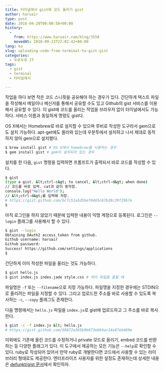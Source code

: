 ```yaml
---
title: 터미널에서 gist에 코드 올리기 gist
author: haruair
type: post
date: 2016-04-20T00:00:58+00:00
history:
  - 
    from: https://www.haruair.com/blog/3558
    movedAt: 2018-09-13T22:02:42+00:00
lang: ko
slug: uploading-code-from-terminal-to-gist-gist
categories:
  - 두루두루 IT
tags:
  - gist
  - terminal
  - 터미널에서

---
```

작업을 하다 보면 작은 코드 스니핏을 공유해야 하는 경우가 있다. 간단하게 텍스트 파일을 작성해서 메일이나 메신저를 통해서 공유할 수도 있고 Github의 gist 서비스를 이용해서 공유할 수 있다. 이 gist에 코드를 올리는 작업을 브라우저 없이 터미널에서도 가능하다. 서비스 이름과 동일하게 명령도 gist다.

OS X에서는 Homebrew로 바로 설치할 수 있으며 루비로 작성한 도구라서 gem으로도 설치 가능하다. apt-get에도 올라와 있는데 우분투에서 설치하고 나서 제대로 동작하지 않아 gem으로 설치했다.

```bash
$ brew install gist # OS X에서 homebrew를 사용하는 경우
$ gem install gist # gem이 설치되어 있는 경우
```

설치를 한 다음, `gist` 명령을 입력하면 프롬프트가 출력되서 바로 코드를 작성할 수 있다.

```bash
$ gist
(type a gist. &lt;ctrl-c&gt; to cancel, &lt;ctrl-d&gt; when done)
// 코드를 바로 입력. cat과 같이 동작함.
console.log("Hello World");
// &lt;ctrl-d&gt;를 입력해 저장.
# https://gist.github.com/bc7c51a5d5bef0465c67b38c39f29b7e
$
```

아직 로그인을 하지 않았기 때문에 입력한 내용이 익명 계정으로 등록된다. 로그인은 `--login` 플래그를 사용해서 할 수 있다.

```bash
$ gist --login
Obtaining OAuth2 access_token from github.
Github username: haruair
Github password:
Success! https://github.com/settings/applications
$
```

간단하게 이미 작성한 파일을 올리는 것도 가능하다.

```bash
$ gist hello.js
$ gist index.js index.jade style.css # 여러 파일을 올릴 때
```

파일명은 `-f` 또는 `--filename`으로 지정 가능하다. 파일명을 지정한 경우에는 STDIN으로 올리려는 파일을 지정할 수 있다. 그리고 업로드한 주소를 바로 사용할 수 있도록 복사하는 `-c`, `--copy` 플래그도 존재한다.

다음 명령에서는 `hello.js` 파일을 `index.js`로 gist에 업로드하고 그 주소를 바로 복사한다.

```bash
$ gist -c -f index.js &lt; hello.js
# https://gist.github.com/69872a365b9b073eb94ac14e87eb469e
```

이외에도 기존에 올린 코드를 수정하거나 private 모드로 올리기, embed 코드를 반환하는 등 다양한 플래그가 있다. 이 도구에서 제공하는 모든 기능은 `--help`로 확인할 수 있다. ruby로 작성되어 있어서 만약 ruby로 개발한다면 코드에서 사용할 수 있는 라이브러리 형태로도 제공한다. 엔터프라이즈 사용자를 위한 설정도 존재하는데 상세한 내용은 [defunkt/gist 문서][1]에서 확인하자.

 [1]: https://github.com/defunkt/gist